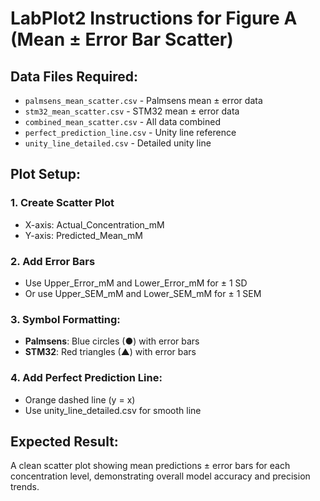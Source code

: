 # LabPlot2 Instructions for Figure A (Mean ± Error Bar Scatter)

## Data Files Required:
- `palmsens_mean_scatter.csv` - Palmsens mean ± error data
- `stm32_mean_scatter.csv` - STM32 mean ± error data  
- `combined_mean_scatter.csv` - All data combined
- `perfect_prediction_line.csv` - Unity line reference
- `unity_line_detailed.csv` - Detailed unity line

## Plot Setup:

### 1. Create Scatter Plot
- X-axis: Actual_Concentration_mM
- Y-axis: Predicted_Mean_mM

### 2. Add Error Bars
- Use Upper_Error_mM and Lower_Error_mM for ± 1 SD
- Or use Upper_SEM_mM and Lower_SEM_mM for ± 1 SEM

### 3. Symbol Formatting:
- **Palmsens**: Blue circles (●) with error bars
- **STM32**: Red triangles (▲) with error bars

### 4. Add Perfect Prediction Line:
- Orange dashed line (y = x)
- Use unity_line_detailed.csv for smooth line

## Expected Result:
A clean scatter plot showing mean predictions ± error bars for each concentration level, 
demonstrating overall model accuracy and precision trends.

